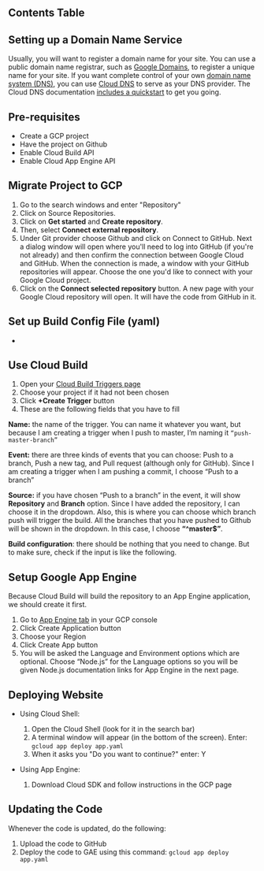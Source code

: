 ## Contents Table

## Setting up a Domain Name Service

Usually, you will want to register a domain name for your site. You can use a public domain name registrar, such as [Google Domains](https://domains.google.com/about/), 
to register a unique name for your site. If you want complete control of your own [domain name system (DNS)](https://wikipedia.org/wiki/Domain_Name_System), you can use [Cloud DNS](https://cloud.google.com/dns) to
serve as your DNS provider. The Cloud DNS documentation [includes a quickstart](https://cloud.google.com/dns/quickstart) to get you going.

## Pre-requisites
- Create a GCP project
- Have the project on Github
- Enable Cloud Build API
- Enable Cloud App Engine API

## Migrate Project to GCP
1. Go to the search windows and enter "Repository"
2. Click on Source Repositories.
3. Click on **Get started** and **Create repository**.
4. Then, select **Connect external repository**.
5. Under Git provider choose Github and click on Connect to GitHub.
Next a dialog window will open where you'll need to log into GitHub (if you're not already) and then confirm the connection between Google 
Cloud and GitHub. When the connection is made, a window with your GitHub repositories will appear. Choose the one you'd like to connect with 
your Google Cloud project.
6. Click on the **Connect selected repository** button.
A new page with your Google Cloud repository will open. It will have the code from GitHub in it.

## Set up Build Config File (yaml)
-

## Use Cloud Build
1. Open your [Cloud Build Triggers page](https://console.cloud.google.com/cloud-build/triggers)
2. Choose your project if it had not been chosen
3. Click **+Create Trigger** button
4. These are the following fields that you have to fill

**Name:** the name of the trigger. You can name it whatever you want, but because I am creating a trigger when I push to master, I’m naming it 
`“push-master-branch”`

**Event:** there are three kinds of events that you can choose: Push to a branch, Push a new tag, and Pull request (although only for GitHub). 
Since I am creating a trigger when I am pushing a commit, I choose “Push to a branch”

**Source:** if you have chosen “Push to a branch” in the event, it will show **Repository** and **Branch** option. Since I have added the repository, 
I can choose it in the dropdown. Also, this is where you can choose which branch push will trigger the build. All the branches that you have 
pushed to Github will be shown in the dropdown. In this case, I choose **“^master$”**.

**Build configuration**: there should be nothing that you need to change. But to make sure, check if the input is like the following.

## Setup Google App Engine
Because Cloud Build will build the repository to an App Engine application, we should create it first.
1. Go to [App Engine tab](https://console.cloud.google.com/appengine) in your GCP console
2. Click Create Application button
3. Choose your Region
4. Click Create App button
5. You will be asked the Language and Environment options which are optional. Choose “Node.js” for the Language options so you will be given Node.js documentation links for App Engine in the next page.

## Deploying Website
- Using Cloud Shell:
  1. Open the Cloud Shell (look for it in the search bar)
  2. A terminal window will appear (in the bottom of the screen). Enter:
```gcloud app deploy app.yaml```
  3. When it asks you "Do you want to continue?" enter: Y

- Using App Engine:
  1. Download Cloud SDK and follow instructions in the GCP page

## Updating the Code
Whenever the code is updated, do the following:
1. Upload the code to GitHub
2. Deploy the code to GAE using this command: 
```gcloud app deploy app.yaml```

